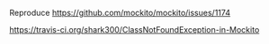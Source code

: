 Reproduce https://github.com/mockito/mockito/issues/1174

https://travis-ci.org/shark300/ClassNotFoundException-in-Mockito
